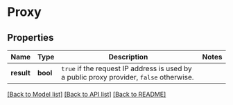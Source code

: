 # Proxy

## Properties
Name | Type | Description | Notes
------------ | ------------- | ------------- | -------------
**result** | **bool** | `true` if the request IP address is used by a public proxy provider, `false` otherwise.  | 

[[Back to Model list]](../README.md#documentation-for-models) [[Back to API list]](../README.md#documentation-for-api-endpoints) [[Back to README]](../README.md)

